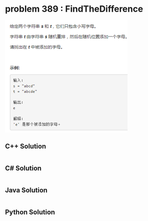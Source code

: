 
# problem 389 : FindTheDifference

<img src="https://github.com/Peefy/PeefyLeetCode/blob/master/doc/301-400/389.FindTheDifference/problem.png"/>

## C++ Solution

```c++


```

## C# Solution

```csharp


```

## Java Solution

```java


```

## Python Solution

```python



```





